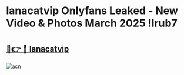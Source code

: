 # lanacatvip Onlyfans Leaked - New Video & Photos March 2025 !lrub7

# <h2><a href="https://lefc7m.iuczelnia.edu.pl?title=lanacatvip&ref=lrub7">🔗👉 🔴 lanacatvip</a></h2>

[![acn](https://github.com/user-attachments/assets/0f9c940e-d8b0-45ae-aac7-cd30a18b3e1c)](https://lefc7m.iuczelnia.edu.pl?title=lanacatvip&ref=lrub7)

